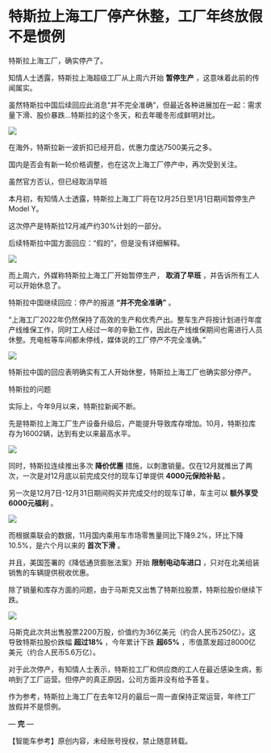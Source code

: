 # 特斯拉上海工厂停产休整，工厂年终放假不是惯例

特斯拉上海工厂，确实停产了。

知情人士透露，特斯拉上海超级工厂从上周六开始 **暂停生产** ，这意味着此前的传闻属实。

虽然特斯拉中国后续回应此消息“并不完全准确”，但最近各种进展加在一起：需求量下滑、股价暴跌…特斯拉的这个冬天，和去年暖冬形成鲜明对比。

![](https://inews.gtimg.com/newsapp_bt/0/15578883669/1000)

在海外，特斯拉新一波折扣已经开启，优惠力度达7500美元之多。

国内是否会有新一轮价格调整，也在这次上海工厂停产中，再次受到关注。

虽然官方否认，但已经取消早班

本月初，有知情人士透露，特斯拉上海工厂将在12月25日至1月1日期间暂停生产 Model Y。

这次停产是特斯拉12月减产约30%计划的一部分。

后续特斯拉中国方面回应：“假的”，但是没有详细解释。

![](https://inews.gtimg.com/newsapp_bt/0/15578883699/1000)

而上周六，外媒称特斯拉上海工厂开始暂停生产， **取消了早班** ，并告诉所有工人可以开始休息了。

特斯拉中国继续回应：停产的报道 **“并不完全准确”** 。

“上海工厂2022年仍然保持了高效的生产和优秀产出。整车生产将按计划进行年度产线维保工作，同时工人经过一年的辛勤工作，因此在产线维保期间也需进行人员休整。充电桩等车间都未停线，媒体说的工厂停产不完全准确。”

![](https://inews.gtimg.com/newsapp_bt/0/15578883710/1000)

特斯拉中国的回应表明确实有工人开始休整，特斯拉上海工厂也确实部分停产。

特斯拉的问题

实际上，今年9月以来，特斯拉新闻不断。

先是特斯拉上海工厂生产设备升级后，产能提升导致库存增加。10月，特斯拉库存为16002辆，达到有史以来最高水平。

![](https://inews.gtimg.com/newsapp_bt/0/15578883980/1000)

同时，特斯拉连续推出多次 **降价优惠** 措施，以刺激销量。仅在12月就推出了两次，一次是对12月底以前完成交付的现车订单提供 **4000元保险补贴**
。

另一次是12月7日-12月31日期间购买并完成交付的现车订单，车主可以 **额外享受6000元福利** 。

![](https://inews.gtimg.com/newsapp_bt/0/15578883985/1000)

而根据乘联会的数据，11月国内乘用车市场零售量同比下降9.2%，环比下降10.5%，是六个月以来的 **首次下滑** 。

并且，美国签署的《降低通货膨胀法案》开始 **限制电动车进口** ，只对在北美组装销售的车辆提供税收优惠。

除了销量和库存方面的问题，由于马斯克又出售了特斯拉股票，特斯拉股价继续下跌。

![](https://inews.gtimg.com/newsapp_bt/0/15578883993/1000)

马斯克此次共出售股票2200万股，价值约为36亿美元（约合人民币250亿）。这导致特斯拉股价跌幅 **超过18%** ，今年累计下跌 **超65%**
，市值蒸发超过8000亿美元（约合人民币5.6万亿）。

对于此次停产，有知情人士表示，特斯拉工厂和供应商的工人在最近感染生病，影响到了工厂运营。但停产的真正原因，公司方面并没有给予答复。

作为参考，特斯拉上海工厂在去年12月的最后一周一直保持正常运营，年终工厂放假并不是惯例。

— **完** —

【智能车参考】原创内容，未经账号授权，禁止随意转载。

